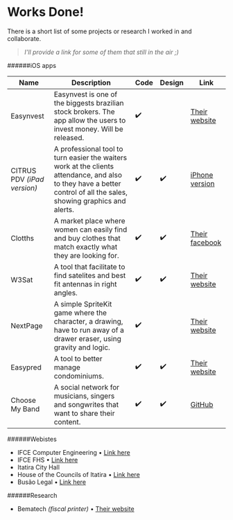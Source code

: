 # Works Done!
There is a short list of some projects or research I worked in and collaborate. 

> *I'll provide a link for some of them that still in the air ;)*


######iOS apps

| Name | Description | Code | Design | Link |
|---|---|---|---|---|
| Easynvest | Easynvest is one of the biggests brazilian stock brokers. The app allow the users to invest money. Will be released. | :heavy_check_mark: |  | [Their website](http://easynvest.com.br) |
| CITRUS PDV *(iPad version)* | A professional tool to turn easier the waiters work at the clients attendance, and also to they have a better control of all the sales, showing graphics and alerts. | :heavy_check_mark: | :heavy_check_mark: | [iPhone version](https://itunes.apple.com/br/app/citrus-pdv-terminal/id1148606050?mt=8) |
| Clotths | A market place where women can easily find and buy clothes that match exactly what they are looking for. | :heavy_check_mark: | :heavy_check_mark: |  [Their facebook](https://www.facebook.com/clotths/?fref=ts) |
| W3Sat | A tool that facilitate to find satelites and best fit antennas in right angles. | :heavy_check_mark: | :heavy_check_mark: | [Their website](http://w3sat.com.br) |
| NextPage | A simple SpriteKit game where the character, a drawing, have to run away of a drawer eraser, using gravity and logic. | :heavy_check_mark: |  | [Their website](http://easynvest.com.br) |
| Easypred | A tool to better manage condominiums. | :heavy_check_mark: | :heavy_check_mark: | [Their website](http://easynvest.com.br) |
| Choose My Band | A social network for musicians, singers and songwrites that want to share their content. | :heavy_check_mark: | :heavy_check_mark: | [GitHub](https://github.com/alcivanio/choose-my-band) |



######Webistes

- IFCE Computer Engineering • [Link here](http://engcomputacao.ifce.edu.br)
- IFCE FHS • [Link here](http://fhs.fortaleza.ifce.edu.br)
- Itatira City Hall 
- House of the Councils of Itatira • [Link here](http://camaraitatira.ce.gov.br)
- Busão Legal • [Link here](http://busaolegal.com.br)


######Research

- Bematech *(fiscal printer)* • [Their website](http://bematech.com.br)

